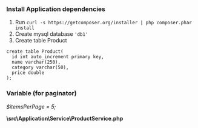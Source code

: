 ### Install Application dependencies
1. Run
```curl -s https://getcomposer.org/installer | php composer.phar install```
2. Create mysql database
`'db1'`
3. Create table Product 
```
create table Product(
  id int auto_increment primary key,
  name varchar(250),
  category varchar(50),
  price double
);
```
### Variable (for paginator)
*$itemsPerPage = 5;*

**\src\Application\Service\ProductService.php**